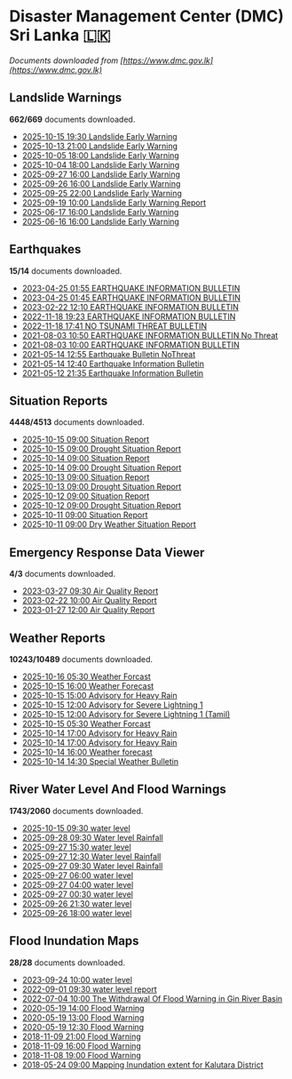 # Disaster Management Center (DMC) Sri Lanka :sri_lanka:

*Documents downloaded from [https://www.dmc.gov.lk](https://www.dmc.gov.lk)*

## Landslide Warnings

**662/669** documents downloaded.

* [2025-10-15 19:30 Landslide Early Warning](data/landslide-warnings/20251015.1930.landslide-early-warning.pdf)
* [2025-10-13 21:00 Landslide Early Warning](data/landslide-warnings/20251013.2100.landslide-early-warning.pdf)
* [2025-10-05 18:00 Landslide Early Warning](data/landslide-warnings/20251005.1800.landslide-early-warning.pdf)
* [2025-10-04 18:00 Landslide Early Warning](data/landslide-warnings/20251004.1800.landslide-early-warning.pdf)
* [2025-09-27 16:00 Landslide Early Warning](data/landslide-warnings/20250927.1600.landslide-early-warning.pdf)
* [2025-09-26 16:00 Landslide Early Warning](data/landslide-warnings/20250926.1600.landslide-early-warning.pdf)
* [2025-09-25 22:00 Landslide Early Warning](data/landslide-warnings/20250925.2200.landslide-early-warning.pdf)
* [2025-09-19 10:00 Landslide Early Warning Report](data/landslide-warnings/20250919.1000.landslide-early-warning-report.pdf)
* [2025-06-17 16:00 Landslide Early Warning](data/landslide-warnings/20250617.1600.landslide-early-warning.pdf)
* [2025-06-16 16:00 Landslide Early Warning](data/landslide-warnings/20250616.1600.landslide-early-warning.pdf)

## Earthquakes

**15/14** documents downloaded.

* [2023-04-25 01:55 EARTHQUAKE INFORMATION BULLETIN](data/earthquakes/20230425.0155.earthquake-information-bulletin.pdf)
* [2023-04-25 01:45 EARTHQUAKE INFORMATION BULLETIN](data/earthquakes/20230425.0145.earthquake-information-bulletin.pdf)
* [2023-02-22 12:10 EARTHQUAKE INFORMATION BULLETIN](data/earthquakes/20230222.1210.earthquake-information-bulletin.pdf)
* [2022-11-18 19:23 EARTHQUAKE INFORMATION BULLETIN](data/earthquakes/20221118.1923.earthquake-information-bulletin.pdf)
* [2022-11-18 17:41 NO TSUNAMI THREAT BULLETIN](data/earthquakes/20221118.1741.no-tsunami-threat-bulletin.pdf)
* [2021-08-03 10:50 EARTHQUAKE INFORMATION BULLETIN No Threat](data/earthquakes/20210803.1050.earthquake-information-bulletin-no-threat.pdf)
* [2021-08-03 10:00 EARTHQUAKE INFORMATION BULLETIN](data/earthquakes/20210803.1000.earthquake-information-bulletin.pdf)
* [2021-05-14 12:55 Earthquake Bulletin NoThreat](data/earthquakes/20210514.1255.earthquake-bulletin-nothreat.pdf)
* [2021-05-14 12:40 Earthquake Information Bulletin](data/earthquakes/20210514.1240.earthquake-information-bulletin.pdf)
* [2021-05-12 21:35 Earthquake Information Bulletin](data/earthquakes/20210512.2135.earthquake-information-bulletin.pdf)

## Situation Reports

**4448/4513** documents downloaded.

* [2025-10-15 09:00 Situation Report](data/situation-reports/20251015.0900.situation-report.pdf)
* [2025-10-15 09:00 Drought Situation Report](data/situation-reports/20251015.0900.drought-situation-report.pdf)
* [2025-10-14 09:00 Situation Report](data/situation-reports/20251014.0900.situation-report.pdf)
* [2025-10-14 09:00 Drought Situation Report](data/situation-reports/20251014.0900.drought-situation-report.pdf)
* [2025-10-13 09:00 Situation Report](data/situation-reports/20251013.0900.situation-report.pdf)
* [2025-10-13 09:00 Drought Situation Report](data/situation-reports/20251013.0900.drought-situation-report.pdf)
* [2025-10-12 09:00 Situation Report](data/situation-reports/20251012.0900.situation-report.pdf)
* [2025-10-12 09:00 Drought Situation Report](data/situation-reports/20251012.0900.drought-situation-report.pdf)
* [2025-10-11 09:00 Situation Report](data/situation-reports/20251011.0900.situation-report.pdf)
* [2025-10-11 09:00 Dry Weather Situation Report](data/situation-reports/20251011.0900.dry-weather-situation-report.pdf)

## Emergency Response Data Viewer

**4/3** documents downloaded.

* [2023-03-27 09:30 Air Quality Report](data/emergency-response-data-viewer/20230327.0930.air-quality-report.pdf)
* [2023-02-22 10:00 Air Quality Report](data/emergency-response-data-viewer/20230222.1000.air-quality-report.pdf)
* [2023-01-27 12:00 Air Quality Report](data/emergency-response-data-viewer/20230127.1200.air-quality-report.pdf)

## Weather Reports

**10243/10489** documents downloaded.

* [2025-10-16 05:30 Weather Forcast](data/weather-reports/20251016.0530.weather-forcast.pdf)
* [2025-10-15 16:00 Weather Forecast](data/weather-reports/20251015.1600.weather-forecast.pdf)
* [2025-10-15 15:00 Advisory for Heavy Rain](data/weather-reports/20251015.1500.advisory-for-heavy-rain.pdf)
* [2025-10-15 12:00 Advisory for Severe Lightning  1](data/weather-reports/20251015.1200.advisory-for-severe-lightning-1.pdf)
* [2025-10-15 12:00 Advisory for Severe Lightning  1 (Tamil)](data/weather-reports/20251015.1200.advisory-for-severe-lightning-1-tamil.pdf)
* [2025-10-15 05:30 Weather Forcast](data/weather-reports/20251015.0530.weather-forcast.pdf)
* [2025-10-14 17:00 Advisory for Heavy Rain](data/weather-reports/20251014.1700.advisory-for-heavy-rain.pdf)
* [2025-10-14 17:00 Advisory for Heavy Rain](data/weather-reports/20251014.1700.advisory-for-heavy-rain.pdf)
* [2025-10-14 16:00 Weather forecast](data/weather-reports/20251014.1600.weather-forecast.pdf)
* [2025-10-14 14:30 Special Weather Bulletin](data/weather-reports/20251014.1430.special-weather-bulletin.pdf)

## River Water Level And Flood Warnings

**1743/2060** documents downloaded.

* [2025-10-15 09:30 water level](data/river-water-level-and-flood-warnings/20251015.0930.water-level.pdf)
* [2025-09-28 09:30 Water level  Rainfall](data/river-water-level-and-flood-warnings/20250928.0930.water-level-rainfall.pdf)
* [2025-09-27 15:30 water level](data/river-water-level-and-flood-warnings/20250927.1530.water-level.pdf)
* [2025-09-27 12:30 Water level  Rainfall](data/river-water-level-and-flood-warnings/20250927.1230.water-level-rainfall.pdf)
* [2025-09-27 09:30 Water level  Rainfall](data/river-water-level-and-flood-warnings/20250927.0930.water-level-rainfall.pdf)
* [2025-09-27 06:00 water level](data/river-water-level-and-flood-warnings/20250927.0600.water-level.pdf)
* [2025-09-27 04:00 water level](data/river-water-level-and-flood-warnings/20250927.0400.water-level.pdf)
* [2025-09-27 00:30 water level](data/river-water-level-and-flood-warnings/20250927.0030.water-level.pdf)
* [2025-09-26 21:30 water level](data/river-water-level-and-flood-warnings/20250926.2130.water-level.pdf)
* [2025-09-26 18:00 water level](data/river-water-level-and-flood-warnings/20250926.1800.water-level.pdf)

## Flood Inundation Maps

**28/28** documents downloaded.

* [2023-09-24 10:00 water level](data/flood-inundation-maps/20230924.1000.water-level.pdf)
* [2022-09-01 09:30 water level report](data/flood-inundation-maps/20220901.0930.water-level-report.pdf)
* [2022-07-04 10:00 The Withdrawal Of Flood Warning in Gin River Basin](data/flood-inundation-maps/20220704.1000.the-withdrawal-of-flood-warning-in-gin-river-basin.pdf)
* [2020-05-19 14:00 Flood Warning](data/flood-inundation-maps/20200519.1400.flood-warning.pdf)
* [2020-05-19 13:00 Flood Warning](data/flood-inundation-maps/20200519.1300.flood-warning.pdf)
* [2020-05-19 12:30 Flood Warning](data/flood-inundation-maps/20200519.1230.flood-warning.pdf)
* [2018-11-09 21:00 Flood Warning](data/flood-inundation-maps/20181109.2100.flood-warning.PDF)
* [2018-11-09 16:00 Flood Warning](data/flood-inundation-maps/20181109.1600.flood-warning.PDF)
* [2018-11-08 19:00 Flood Warning](data/flood-inundation-maps/20181108.1900.flood-warning.PDF)
* [2018-05-24 09:00 Mapping Inundation extent for Kalutara District](data/flood-inundation-maps/20180524.0900.mapping-inundation-extent-for-kalutara-district.pdf)
